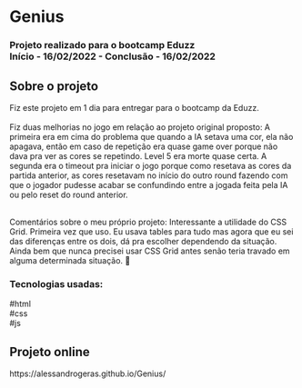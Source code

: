 <h1> Genius</h1>
<h3> Projeto realizado para o bootcamp Eduzz
  <br />
Início - 16/02/2022 - Conclusão - 16/02/2022 </h3>

<!-- TABLE OF CONTENTS -->
<h2 name="projeto"> Sobre o projeto  </h2>
Fiz este projeto em 1 dia para entregar para o bootcamp da Eduzz.<br /><br />Fiz duas melhorias no jogo em relação ao projeto original proposto: A primeira era em cima do problema que quando a IA setava uma cor, ela não apagava, então em caso de repetição era quase game over porque não dava pra ver as cores se repetindo. Level 5 era morte quase certa. A segunda era o timeout pra iniciar o jogo porque como resetava as cores da partida anterior, as cores resetavam no início do outro round fazendo com que o jogador pudesse acabar se confundindo entre a jogada feita pela IA ou pelo reset do round anterior.<br /><br />

Comentários sobre o meu próprio projeto: Interessante a utilidade do CSS Grid. Primeira vez que uso. Eu usava tables para tudo mas agora que eu sei das diferenças entre os dois, dá pra escolher dependendo da situação. Ainda bem que nunca precisei usar CSS Grid antes senão teria travado em alguma determinada situação. :cowboy_hat_face:

<h3>Tecnologias usadas:</h3>
#html
<br />
#css
<br />
#js

<h2>Projeto online</h2>
https://alessandrogeras.github.io/Genius/

